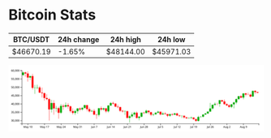 # Bitcoin Stats

BTC/USDT|24h change|24h high|24h low|
|---|---|---|---|
|$46670.19|-1.65%|$48144.00|$45971.03|

<img src="./chart.svg">
